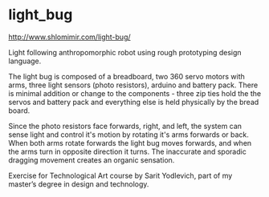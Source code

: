 # light_bug

http://www.shlomimir.com/light-bug/

Light following anthropomorphic robot using rough prototyping design language.

The light bug is composed of a breadboard, two 360 servo motors with arms, three light sensors (photo resistors), arduino and battery pack. There is minimal addition or change to the components - three zip ties hold the the servos and battery pack and everything else is held physically by the bread board.

Since the photo resistors face forwards, right, and left, the system can sense light and control it's motion by rotating it's arms forwards or back. When both arms rotate forwards the light bug moves forwards, and when the arms turn in opposite direction it turns. The inaccurate and sporadic dragging movement creates an organic sensation.

Exercise for Technological Art course by Sarit Yodlevich, part of my master’s degree in design and technology.
